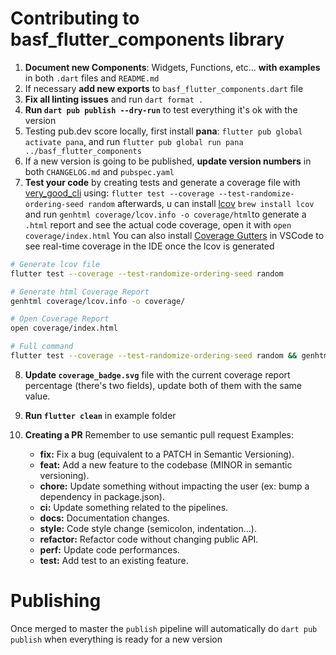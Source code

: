 # Contributing to basf_flutter_components library

1. **Document new Components**: Widgets, Functions, etc... **with examples** in both `.dart` files and `README.md`
2. If necessary **add new exports** to `basf_flutter_components.dart` file
3. **Fix all linting issues** and run `dart format .`
4. **Run `dart pub publish --dry-run`** to test everything it's ok with the version
5. Testing pub.dev score locally, first install **pana**: `flutter pub global activate pana`, and run `flutter pub global run pana ../basf_flutter_components`
6. If a new version is going to be published, **update version numbers** in both `CHANGELOG.md` and `pubspec.yaml`
7. **Test your code** by creating tests and generate a coverage file with [very_good_cli](https://pub.dev/packages/very_good_cli) using: `flutter test --coverage --test-randomize-ordering-seed random` afterwards, u can install [lcov](https://github.com/linux-test-project/lcov) `brew install lcov` and run `genhtml coverage/lcov.info -o coverage/html`to generate a `.html` report and see the actual code coverage, open it with `open coverage/index.html`
You can also install [Coverage Gutters](https://marketplace.visualstudio.com/items?itemName=ryanluker.vscode-coverage-gutters) in VSCode to see real-time coverage in the IDE once the lcov is generated

```bash
# Generate lcov file
flutter test --coverage --test-randomize-ordering-seed random

# Generate html Coverage Report
genhtml coverage/lcov.info -o coverage/

# Open Coverage Report
open coverage/index.html

# Full command
flutter test --coverage --test-randomize-ordering-seed random && genhtml coverage/lcov.info -o coverage/html && open coverage/html/index.html
```

8. **Update `coverage_badge.svg`** file with the current coverage report percentage (there's two fields), update both of them with the same value.

9. **Run `flutter clean`** in example folder

10. **Creating a PR** Remember to use semantic pull request
Examples:
	- **fix:** Fix a bug (equivalent to a PATCH in Semantic Versioning).
	- **feat:** Add a new feature to the codebase (MINOR in semantic versioning).
	- **chore:** Update something without impacting the user (ex: bump a dependency in package.json).
	- **ci:** Update something related to the pipelines.
	- **docs:** Documentation changes.
	- **style:** Code style change (semicolon, indentation...).
	- **refactor:** Refactor code without changing public API.
	- **perf:** Update code performances.
	- **test:** Add test to an existing feature.

# Publishing

Once merged to master the `publish` pipeline will automatically do `dart pub publish` when everything is ready for a new version
